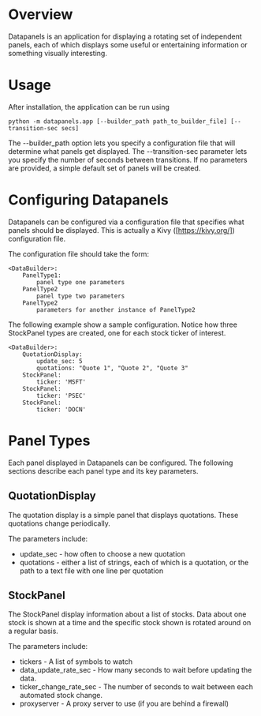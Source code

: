 # Overview
Datapanels is an application for displaying a rotating set of independent panels, each of which displays
some useful or entertaining information or something visually interesting. 

# Usage
After installation, the application can be run using

```
python -m datapanels.app [--builder_path path_to_builder_file] [--transition-sec secs]
```

The --builder_path option lets you specify a configuration file that will 
determine what panels get displayed. The --transition-sec parameter lets 
you specify the number of seconds between transitions. If no parameters are
provided, a simple default set of panels will be created.

# Configuring Datapanels

Datapanels can be configured via a configuration file that specifies 
what panels should be displayed.  This is actually a Kivy ([https://kivy.org/]) 
configuration file.  

The configuration file should take the form:

```
<DataBuilder>:
    PanelType1:
        panel type one parameters
    PanelType2
        panel type two parameters
    PanelType2
        parameters for another instance of PanelType2
```

The following example show a sample configuration.  Notice how three
StockPanel types are created, one for each stock ticker of interest.

```
<DataBuilder>:
    QuotationDisplay:
        update_sec: 5
        quotations: "Quote 1", "Quote 2", "Quote 3"
    StockPanel:
        ticker: 'MSFT'
    StockPanel:
        ticker: 'PSEC'
    StockPanel:
        ticker: 'DOCN'
```



# Panel Types

Each panel displayed in Datapanels can be configured.  The following
sections describe each panel type and its key parameters.

## QuotationDisplay
The quotation display is a simple panel that displays quotations.  These
quotations change periodically.

The parameters include:
* update_sec - how often to choose a new quotation
* quotations - either a list of strings, each of which is a quotation, or 
  the path to a text file with one line per quotation

## StockPanel
The StockPanel display information about a list of stocks.  Data about
one stock is shown at a time and the specific stock shown is rotated
around on a regular basis.

The parameters include:
* tickers - A list of symbols to watch
* data_update_rate_sec - How many seconds to wait before updating the data.
* ticker_change_rate_sec - The number of seconds to wait between each 
  automated stock change.
* proxyserver - A proxy server to use (if you are behind a firewall)
